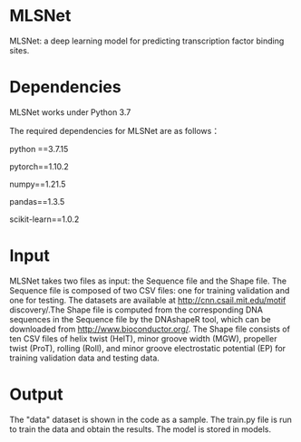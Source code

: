 # MLSNet
MLSNet: a deep learning model for predicting transcription factor binding sites.


# Dependencies

MLSNet works under Python 3.7

The required dependencies for MLSNet are as follows：

python ==3.7.15

pytorch==1.10.2

numpy==1.21.5

pandas==1.3.5

scikit-learn==1.0.2

# Input

MLSNet takes two files as input: the Sequence file and the Shape file. The Sequence file is composed of two CSV files: one for training validation and one for testing. The datasets are available at http://cnn.csail.mit.edu/motif discovery/.The Shape file is computed from the corresponding DNA sequences in the Sequence file by the DNAshapeR tool, which can be downloaded from http://www.bioconductor.org/. The Shape file consists of ten CSV files of helix twist (HelT), minor groove width (MGW), propeller twist (ProT), rolling (Roll), and minor groove electrostatic potential (EP) for training validation data and testing data.

# Output

The "data" dataset is shown in the code as a sample. The train.py file is run to train the data and obtain the results. The model  is stored in models.
